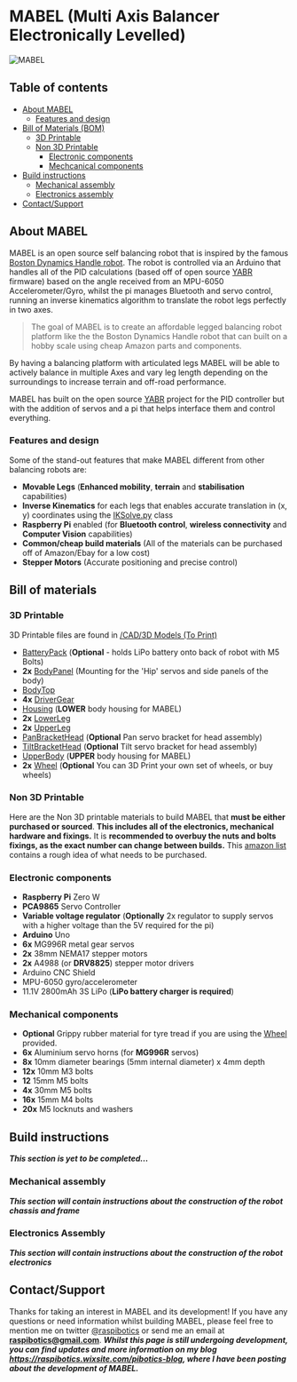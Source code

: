 # MABEL (Multi Axis Balancer Electronically Levelled)
![MABEL](https://i.imgur.com/ciOArSG.jpeg "MABEL")
## Table of contents
 - [About MABEL](#About-MABEL)
   - [Features and design](#Features-and-design)
 - [Bill of Materials (BOM)](#Billofmaterials)
   - [3D Printable](#3D-Printable)
   - [Non 3D Printable](#Non-3D-Printable)
     - [Electronic components](#Electronic-components)
     - [Mechcanical components](#Mechanical-components)
 - [Build instructions](#Build-instructions)
     - [Mechanical assembly](#Mechanical-assembly)
     - [Electronics assembly](#Electronics-assembly)
 - [Contact/Support](#contactsupport)

## About MABEL
MABEL is an open source self balancing robot that is inspired by the famous [Boston Dynamics Handle robot](http://https://www.youtube.com/watch?v=-7xvqQeoA8c "Boston Dynamics Handle robot"). The robot is controlled via an Arduino that handles all of the PID calculations (based off of open source [YABR](http://http://www.brokking.net/yabr_main.html " YABR") firmware) based on the angle received from an MPU-6050 Accelerometer/Gyro, whilst the pi manages Bluetooth and servo control, running an inverse kinematics algorithm to translate the robot legs perfectly in two axes.

> The goal of MABEL is to create an affordable legged balancing robot platform like the the Boston Dynamics Handle robot that can built on a hobby scale using cheap Amazon parts and components.

By having a balancing platform with articulated legs MABEL will be able to actively balance in multiple Axes and vary leg length depending on the surroundings to increase terrain and off-road performance.

MABEL has built on the open source [YABR](http://http://www.brokking.net/yabr_main.html "YABR") project for the PID controller but with the addition of servos and a pi that helps interface them and control everything.
### Features and design 
Some of the stand-out features that make MABEL different from other balancing robots are:
- **Movable Legs** (**Enhanced mobility**, **terrain** and **stabilisation** capabilities)
- **Inverse Kinematics** for each legs that enables accurate translation in (x, y) coordinates using the [IKSolve.py](https://github.com/raspibotics/MABEL/blob/master/raspi_code/IKSolve2.py) class
- **Raspberry Pi** enabled (for **Bluetooth control**, **wireless connectivity** and **Computer Vision** capabilities)
- **Common/cheap build materials** (All of the materials can be purchased off of Amazon/Ebay for a low cost)
- **Stepper Motors** (Accurate positioning and precise control)

## Bill of materials
### 3D Printable
3D Printable files are found in [/CAD/3D Models (To Print)](https://github.com/raspibotics/MABEL/tree/master/CAD/3D%20Models%20(To%20print))
- [BatteryPack](https://github.com/raspibotics/MABEL/blob/master/CAD/3D%20Models%20(To%20print)/BatteryPack.stl) (**Optional** - holds LiPo battery onto back of robot with M5 Bolts)
- **2x** [BodyPanel](https://github.com/raspibotics/MABEL/blob/master/CAD/3D%20Models%20(To%20print)/BodyPanel.stl) (Mounting for the 'Hip' servos and side panels of the body)
- [BodyTop](https://github.com/raspibotics/MABEL/blob/master/CAD/3D%20Models%20(To%20print)/BodyTop.stl)
- **4x** [DriverGear](https://github.com/raspibotics/MABEL/blob/master/CAD/3D%20Models%20(To%20print)/DriverGear.stl)
- [Housing](https://github.com/raspibotics/MABEL/blob/master/CAD/3D%20Models%20(To%20print)/Housing.stl) (**LOWER** body housing for MABEL)
- **2x** [LowerLeg](https://github.com/raspibotics/MABEL/blob/master/CAD/3D%20Models%20(To%20print)/LowerLeg.stl)
- **2x** [UpperLeg](https://github.com/raspibotics/MABEL/blob/master/CAD/3D%20Models%20(To%20print)/UpperLeg.stl)
- [PanBracketHead](https://github.com/raspibotics/MABEL/blob/master/CAD/3D%20Models%20(To%20print)/PanBracketHead.stl) (**Optional** Pan servo bracket for head assembly)
- [TiltBracketHead](https://github.com/raspibotics/MABEL/blob/master/CAD/3D%20Models%20(To%20print)/TiltBracketHead.stl) (**Optional** Tilt servo bracket for head assembly)
- [UpperBody](https://github.com/raspibotics/MABEL/blob/master/CAD/3D%20Models%20(To%20print)/UpperBody.stl) (**UPPER** body housing for MABEL)
- **2x** [Wheel](https://github.com/raspibotics/MABEL/blob/master/CAD/3D%20Models%20(To%20print)/Wheel.stl) (**Optional** You can 3D Print your own set of wheels, or buy wheels)

### Non 3D Printable
Here are the Non 3D printable materials to build MABEL that **must be either purchased or sourced**. **This includes all of the electronics, mechanical hardware and fixings.** It is **recommended to overbuy the nuts and bolts fixings, as the exact number can change between builds.** This [amazon list](https://www.amazon.co.uk/gp/registry/wishlist/1K7SOU8MRG2K7/ref=cm_wl_huc_view) contains a rough idea of what needs to be purchased.

### Electronic components
- **Raspberry Pi** Zero W
- **PCA9865** Servo Controller
- **Variable voltage regulator** (**Optionally** 2x regulator to supply servos with a higher voltage than the 5V required for the  pi)
- **Arduino** Uno 
- **6x** MG996R metal gear servos
- **2x** 38mm NEMA17 stepper motors
- **2x** A4988 (or **DRV8825**) stepper motor drivers 
- Arduino CNC Shield
- MPU-6050 gyro/accelerometer
- 11.1V 2800mAh 3S LiPo (**LiPo battery charger is required**)

### Mechanical components
- **Optional** Grippy rubber material for tyre tread if you are using the [Wheel](https://github.com/raspibotics/MABEL/blob/master/CAD/3D%20Models%20(To%20print)/Wheel.stl) provided.
- **6x** Aluminium servo horns (for **MG996R** servos)
- **8x** 	10mm diameter bearings (5mm internal diameter) x 4mm depth 
- **12x** 10mm M3 bolts
- **12** 15mm M5 bolts
- **4x** 30mm M5 bolts
- **16x** 15mm M4 bolts
- **20x** M5 locknuts and washers

## Build instructions
***This section is yet to be completed...*** 
### Mechanical assembly
***This section will contain instructions about the construction of the robot chassis and  frame***
### Electronics Assembly
***This section will contain instructions about the construction of the robot electronics***


## Contact/Support
Thanks for taking an interest in MABEL and its development! If you have any questions or need information whilst building MABEL, please feel free to mention me on twitter [@raspibotics](https://twitter.com/raspibotics) or send me an email at **raspibotics@gmail.com**. ***Whilst this page is still undergoing development, you can find updates and more information on my blog https://raspibotics.wixsite.com/pibotics-blog, where I have been posting about the development of MABEL.***
